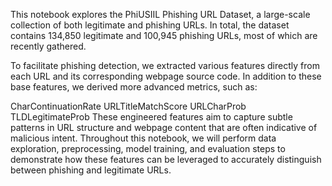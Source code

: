 This notebook explores the PhiUSIIL Phishing URL Dataset, a large-scale collection of both legitimate and phishing URLs. In total, the dataset contains 134,850 legitimate and 100,945 phishing URLs, most of which are recently gathered.

To facilitate phishing detection, we extracted various features directly from each URL and its corresponding webpage source code. In addition to these base features, we derived more advanced metrics, such as:

CharContinuationRate
URLTitleMatchScore
URLCharProb
TLDLegitimateProb
These engineered features aim to capture subtle patterns in URL structure and webpage content that are often indicative of malicious intent. Throughout this notebook, we will perform data exploration, preprocessing, model training, and evaluation steps to demonstrate how these features can be leveraged to accurately distinguish between phishing and legitimate URLs.
